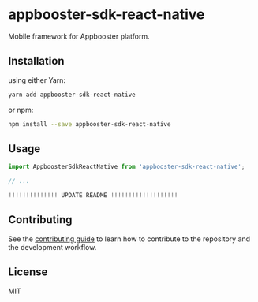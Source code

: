 # appbooster-sdk-react-native

Mobile framework for Appbooster platform.

## Installation

using either Yarn:

```sh
yarn add appbooster-sdk-react-native
```

or npm:

```sh
npm install --save appbooster-sdk-react-native
```

## Usage

```js
import AppboosterSdkReactNative from 'appbooster-sdk-react-native';

// ...

!!!!!!!!!!!!!! UPDATE README !!!!!!!!!!!!!!!!!!!
```

## Contributing

See the [contributing guide](CONTRIBUTING.md) to learn how to contribute to the repository and the development workflow.

## License

MIT
